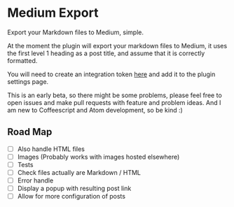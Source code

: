 # Medium Export

Export your Markdown files to Medium, simple.

At the moment the plugin will export your markdown files to Medium, it uses the first level 1 heading as a post title, and assume that it is correctly formatted.

You will need to create an integration token [here](https://medium.com/me/settings) and add it to the plugin settings page.

This is an early beta, so there might be some problems, please feel free to open issues and make pull requests with feature and problem ideas. And I am new to Coffeescript and Atom development, so be kind :)

## Road Map

- [ ] Also handle HTML files
- [ ] Images (Probably works with images hosted elsewhere)
- [ ] Tests
- [ ] Check files actually are Markdown / HTML
- [ ] Error handle
- [ ] Display a popup with resulting post link
- [ ] Allow for more configuration of posts